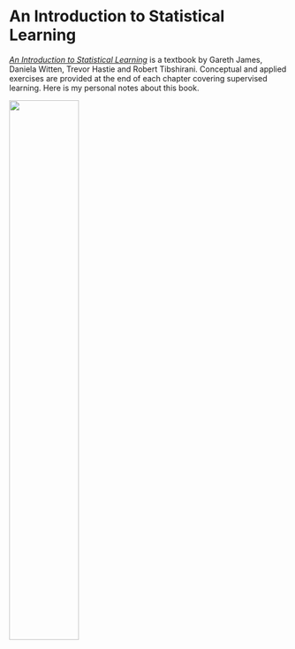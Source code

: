 # An Introduction to Statistical Learning

[*An Introduction to Statistical Learning*](http://www-bcf.usc.edu/~gareth/ISL/) is a textbook by Gareth James, Daniela Witten, Trevor Hastie and Robert Tibshirani. Conceptual and applied exercises are provided at the end of each chapter covering supervised learning. Here is my personal notes about this book.

<p><img src="https://images-na.ssl-images-amazon.com/images/I/81HYeeBlGmL.jpg" height=50% width=50%></p>